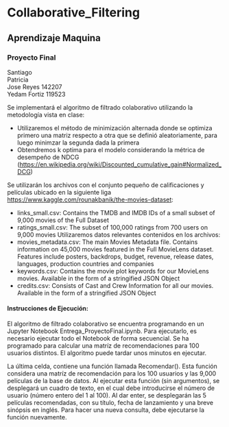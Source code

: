# Collaborative_Filtering
## Aprendizaje Maquina
### Proyecto Final

Santiago\
Patricia\
Jose Reyes 142207\
Yedam Fortiz 119523

Se implementará el algoritmo de filtrado colaborativo utilizando la metodología vista en clase:
* Utilizaremos el método de minimización alternada donde se optimiza primero una matriz respecto a otra que se definió aleatoriamente, para luego minimzar la segunda dada la primera
* Obtendremos k optima para el modelo considerando la métrica de desempeño de NDCG (https://en.wikipedia.org/wiki/Discounted_cumulative_gain#Normalized_DCG)

Se utilizarán los archivos con el conjunto pequeño de calificaciones y películas ubicado en la siguiente liga https://www.kaggle.com/rounakbanik/the-movies-dataset:
*	links_small.csv: Contains the TMDB and IMDB IDs of a small subset of 9,000 movies of the Full Dataset
*	ratings_small.csv: The subset of 100,000 ratings from 700 users on 9,000 movies
Utilizaremos datos relevantes contenidos en los archivos:
*	movies_metadata.csv: The main Movies Metadata file. Contains information on 45,000 movies featured in the Full MovieLens dataset. Features include posters, backdrops, budget, revenue, release dates, languages, production countries and companies
*	keywords.csv: Contains the movie plot keywords for our MovieLens movies. Available in the form of a stringified JSON Object
*	credits.csv: Consists of Cast and Crew Information for all our movies. Available in the form of a stringified JSON Object

#### Instrucciones de Ejecución:

El algoritmo de filtrado colaborativo se encuentra programando en un Jupyter Notebook Entrega_ProyectoFinal.ipynb. 
Para ejecutarlo, es necesario ejecutar todo el Notebook de forma secuencial. Se ha programado para calcular una matríz de recomendaciones 
para 100 usuarios distintos. El algoritmo puede tardar unos minutos en ejecutar. 

La última celda, contiene una función llamada Recomendar(). Esta función considera una matríz de recomendación para los 100 usuarios y las 9,000 películas de la base de datos.
Al ejecutar esta función (sin argumentos), se desplegará un cuadro de texto, en el cual debe introducirse el número de usuario (número entero del 1 al 100). Al dar enter, 
se desplegarán las 5 películas recomendadas, con su título, fecha de lanzamiento y una breve sinópsis en inglés. Para hacer una nueva consulta, debe ejecutarse la función nuevamente.
